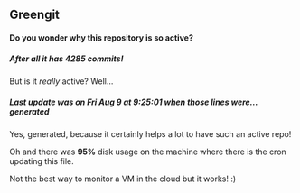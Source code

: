## Greengit

#### Do you wonder why this repository is so active?

##### After all it has 4285 commits!

But is it *really* active? Well...

##### Last update was on Fri Aug 9 at 9:25:01 when those lines were... generated

Yes, generated, because it certainly helps a lot to have such an active repo!

Oh and there was **95%** disk usage on the machine
where there is the cron updating this file.

Not the best way to monitor a VM in the cloud but it works! :)
